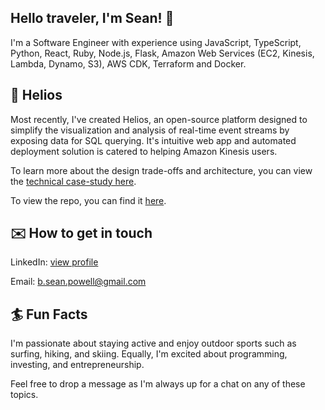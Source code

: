 ## Hello traveler, I'm Sean! 👋
I'm a Software Engineer with experience using JavaScript, TypeScript, Python, React, Ruby, Node.js, Flask, Amazon Web Services (EC2, Kinesis, Lambda, Dynamo, S3), AWS CDK, Terraform and Docker. 

## 🚀 Helios
Most recently, I've created Helios, an open-source platform designed to simplify the visualization and analysis of real-time event streams by exposing data for SQL querying. It's intuitive web app and automated deployment solution is catered to helping Amazon Kinesis users.

To learn more about the design trade-offs and architecture, you can view the [technical case-study here](https://helios-platform.github.io/).

To view the repo, you can find it [here](https://github.com/helios-platform). 

## ✉️ How to get in touch
LinkedIn: [view profile](https://www.linkedin.com/in/sean-powell/) 

Email: b.sean.powell@gmail.com

## 🏄 Fun Facts
I'm passionate about staying active and enjoy outdoor sports such as surfing, hiking, and skiing. Equally, I'm excited about programming, investing, and entrepreneurship. 

Feel free to drop a message as I'm always up for a chat on any of these topics.
